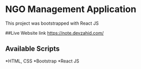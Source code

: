 # NGO Management Application

This project was bootstrapped with React JS

##Live Website link https://note.devzahid.com/

## Available Scripts

*HTML, CSS
*Bootstrap
*React JS

